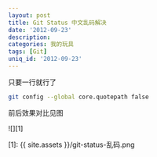 ```yaml
---
layout: post
title: Git Status 中文乱码解决
date: '2012-09-23'
description:
categories: 我的玩具
tags: [Git]
uniq_id: '2012-09-23'
---
```


只要一行就行了

```bash
git config --global core.quotepath false
```

前后效果对比见图

![][1]

[1]: {{ site.assets }}/git-status-乱码.png
